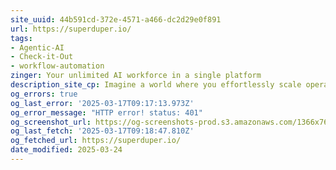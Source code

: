 ```yaml
---
site_uuid: 44b591cd-372e-4571-a466-dc2d29e0f891
url: https://superduper.io/
tags:
- Agentic-AI
- Check-it-Out
- workflow-automation
zinger: Your unlimited AI workforce in a single platform
description_site_cp: Imagine a world where you effortlessly scale operations with intelligent agents that automate tasks, enhance decision-making, and provide real-time insights – all within your existing infrastructure and internal AI models for maximum security. At Superduper, we’ve made this vision a reality.
og_errors: true
og_last_error: '2025-03-17T09:17:13.973Z'
og_error_message: "HTTP error! status: 401"
og_screenshot_url: https://og-screenshots-prod.s3.amazonaws.com/1366x768/80/false/55a6738e568d2600c0d99e34c0c9f4a64d6fcdab0e168b457eb30b762129142e.jpeg
og_last_fetch: '2025-03-17T09:18:47.810Z'
og_fetched_url: https://superduper.io/
date_modified: 2025-03-24
---
```

